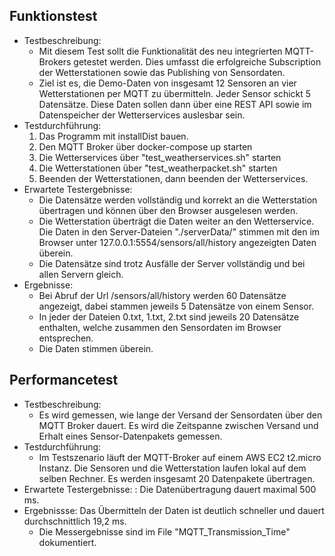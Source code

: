 ## Funktionstest

- Testbeschreibung: 
  - Mit diesem Test sollt die Funktionalität des neu integrierten MQTT-Brokers getestet werden. Dies umfasst die erfolgreiche Subscription der Wetterstationen  sowie das Publishing von Sensordaten. 
  - Ziel ist es, die Demo-Daten von insgesamt 12 Sensoren an vier Wetterstationen per MQTT zu übermitteln. Jeder Sensor schickt 5 Datensätze. Diese Daten sollen dann über eine REST API sowie im Datenspeicher der Wetterservices auslesbar sein. 
- Testdurchführung:
  1. Das Programm mit installDist bauen.
  2. Den MQTT Broker über docker-compose up starten
  3. Die Wetterservices über "test_weatherservices.sh" starten
  4. Die Wetterstationen über "test_weatherpacket.sh" starten
  5. Beenden der Wetterstationen, dann beenden der Wetterservices. 
- Erwartete Testergebnisse: 
  - Die Datensätze werden vollständig und korrekt an die Wetterstation übertragen und können über den Browser ausgelesen werden. 
  - Die Wetterstation überträgt die Daten weiter an den Wetterservice. Die Daten in den Server-Dateien "./serverData/" stimmen mit den im Browser unter 127.0.0.1:5554/sensors/all/history angezeigten Daten überein. 
  - Die Datensätze sind trotz Ausfälle der Server vollständig und bei allen Servern gleich. 
- Ergebnisse: 
  - Bei Abruf der Url /sensors/all/history werden 60 Datensätze angezeigt, dabei stammen jeweils 5 Datensätze von einem Sensor. 
  - In jeder der Dateien 0.txt, 1.txt, 2.txt sind jeweils 20 Datensätze enthalten, welche zusammen den Sensordaten im Browser entsprechen.
  - Die Daten stimmen überein.
  
## Performancetest 

- Testbeschreibung:
  - Es wird gemessen, wie lange der Versand der Sensordaten über den MQTT Broker dauert. Es wird die Zeitspanne zwischen Versand und Erhalt eines Sensor-Datenpakets gemessen. 
- Testdurchführung:  
  - Im Testszenario läuft der MQTT-Broker auf einem AWS EC2 t2.micro Instanz. Die Sensoren und die Wetterstation laufen lokal auf dem selben Rechner. Es werden insgesamt 20 Datenpakete übertragen. 
- Erwartete Testergebnisse: : Die Datenübertragung dauert maximal 500 ms.
- Ergebnissse: Das Übermitteln der Daten ist deutlich schneller und dauert durchschnittlich 19,2 ms. 
  - Die Messergebnisse sind im File "MQTT_Transmission_Time" dokumentiert.
